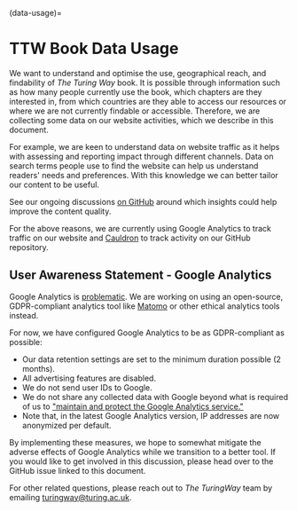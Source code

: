 (data-usage)=
# TTW Book Data Usage

We want to understand and optimise the use, geographical reach, and findability of _The Turing Way_ book.
It is possible through information such as how many people currently use the book, which chapters are they interested in, from which countries are they able to access our resources or where we are not currently findable or accessible.
Therefore, we are collecting some data on our website activities, which we describe in this document. 

For example, we are keen to understand data on website traffic as it helps with assessing and reporting impact through different channels.
Data on search terms people use to find the website can help us understand readers' needs and preferences.
With this knowledge we can better tailor our content to be useful.

See our ongoing discussions [on GitHub](https://github.com/the-turing-way/the-turing-way/discussions/3713) around which insights could help improve the content quality. 

For the above reasons, we are currently using Google Analytics to track traffic on our website and [Cauldron](https://cauldron.io/) to track activity on our GitHub repository.

## User Awareness Statement - Google Analytics
Google Analytics is [problematic](https://piwik.pro/blog/is-google-analytics-gdpr-compliant/).
We are working on using an open-source, GDPR-compliant analytics tool like [Matomo](https://matomo.org/) or other ethical analytics tools instead.

For now, we have configured Google Analytics to be as GDPR-compliant as possible:

- Our data retention settings are set to the minimum duration possible (2 months).
- All advertising features are disabled.
- We do not send user IDs to Google.
- We do not share any collected data with Google beyond what is required of us to ["maintain and protect the Google Analytics service."](https://business.safety.google/adsprocessorterms/)
- Note that, in the latest Google Analytics version, IP addresses are now anonymized per default.

By implementing these measures, we hope to somewhat mitigate the adverse effects of Google Analytics while we transition to a better tool.
If you would like to get involved in this discussion, please head over to the GitHub issue linked to this document. 

For other related questions, please reach out to _The TuringWay_ team by emailing [turingway@turing.ac.uk](mailto:turingway@turing.ac.uk).

